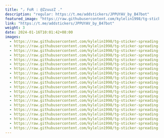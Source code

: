 ```yaml
---
title: "٫ 𝖥𝗈𝖱 : @ZzuuzZ ."
description: "regular: https://t.me/addstickers/JPPUYAV_by_B47bot"
featured_image: "https://raw.githubusercontent.com/kylelin1998/tg-sticker-spreading-worldwide-images/main/img/5ff941bc-f241-498a-9152-6d51c42e85a7.jpg"
link: "https://t.me/addstickers/JPPUYAV_by_B47bot"
weight: 3
date: 2024-01-16T10:01:42+08:00
images:
  - https://raw.githubusercontent.com/kylelin1998/tg-sticker-spreading-worldwide-images/main/img/5ff941bc-f241-498a-9152-6d51c42e85a7.jpg
  - https://raw.githubusercontent.com/kylelin1998/tg-sticker-spreading-worldwide-images/main/img/a7d85e71-c70d-4ffb-9ce0-2665cbbb3b10.jpg
  - https://raw.githubusercontent.com/kylelin1998/tg-sticker-spreading-worldwide-images/main/img/5356e8cb-72c9-472f-8ba3-abc3732f007f.jpg
  - https://raw.githubusercontent.com/kylelin1998/tg-sticker-spreading-worldwide-images/main/img/a9e95f87-fc56-48e9-a8ae-e3e3b84a9710.jpg
  - https://raw.githubusercontent.com/kylelin1998/tg-sticker-spreading-worldwide-images/main/img/ca6b9f47-dab1-4553-ba7a-03db47ad2197.jpg
  - https://raw.githubusercontent.com/kylelin1998/tg-sticker-spreading-worldwide-images/main/img/bc74acf6-550c-4d4a-9656-834b009ffc31.jpg
  - https://raw.githubusercontent.com/kylelin1998/tg-sticker-spreading-worldwide-images/main/img/de765a65-423c-472c-a91b-767e71e32896.jpg
  - https://raw.githubusercontent.com/kylelin1998/tg-sticker-spreading-worldwide-images/main/img/3169ea70-15f6-4c30-ba9f-35254f82b39c.jpg
  - https://raw.githubusercontent.com/kylelin1998/tg-sticker-spreading-worldwide-images/main/img/86bf0281-169e-4368-9824-cf0a64ddf50f.jpg
  - https://raw.githubusercontent.com/kylelin1998/tg-sticker-spreading-worldwide-images/main/img/dae27724-ce58-46cb-b8b0-280db2341e11.jpg
  - https://raw.githubusercontent.com/kylelin1998/tg-sticker-spreading-worldwide-images/main/img/9743b3d5-ef19-4263-89f6-9d378d0e95bd.jpg
  - https://raw.githubusercontent.com/kylelin1998/tg-sticker-spreading-worldwide-images/main/img/118ef1ee-4ccb-4d96-ae93-5674baabda38.jpg
  - https://raw.githubusercontent.com/kylelin1998/tg-sticker-spreading-worldwide-images/main/img/bc30ea3b-9363-4b91-acfd-ebe0ceed1c34.jpg
  - https://raw.githubusercontent.com/kylelin1998/tg-sticker-spreading-worldwide-images/main/img/0fc434fd-e095-4cf3-8b67-559e2a43ded0.jpg
  - https://raw.githubusercontent.com/kylelin1998/tg-sticker-spreading-worldwide-images/main/img/fcdd7ce7-fd09-4780-b7fb-43533e0d3f01.jpg
  - https://raw.githubusercontent.com/kylelin1998/tg-sticker-spreading-worldwide-images/main/img/d998f4fd-6c8c-423d-b258-1fabe6c072be.jpg
  - https://raw.githubusercontent.com/kylelin1998/tg-sticker-spreading-worldwide-images/main/img/9ac5d70f-0089-4751-a5ee-b5de9750caf9.jpg
  - https://raw.githubusercontent.com/kylelin1998/tg-sticker-spreading-worldwide-images/main/img/2bfa7209-5b0c-4124-987e-8ce0a8c9efd0.jpg
  - https://raw.githubusercontent.com/kylelin1998/tg-sticker-spreading-worldwide-images/main/img/4dd1591c-006d-4a27-a845-a8e340253bb9.jpg
  - https://raw.githubusercontent.com/kylelin1998/tg-sticker-spreading-worldwide-images/main/img/202b4d63-b2c3-4061-af83-d728a1654d02.jpg
---
```


